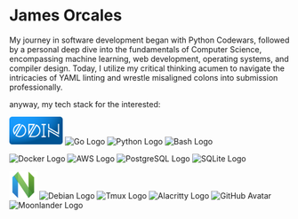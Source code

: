 # James Orcales

My journey in software development began with Python Codewars, followed by a personal deep dive into the fundamentals of Computer Science, encompassing machine learning, web development, operating systems, and compiler design. Today, I utilize my critical thinking acumen to navigate the intricacies of YAML linting and wrestle misaligned colons into submission professionally.

anyway, my tech stack for the interested:

<img src="https://github.com/odin-lang/Odin/blob/master/misc/logo-slim.png" height="50" alt="Odin Logo"> <img src="https://upload.wikimedia.org/wikipedia/commons/thumb/0/05/Go_Logo_Blue.svg/330px-Go_Logo_Blue.svg.png" height="50" alt="Go Logo"> <img src="https://upload.wikimedia.org/wikipedia/commons/thumb/c/c3/Python-logo-notext.svg/115px-Python-logo-notext.svg.png" height="50" alt="Python Logo"> <img src="https://upload.wikimedia.org/wikipedia/commons/thumb/4/4b/Bash_Logo_Colored.svg/512px-Bash_Logo_Colored.svg.png" height="50" alt="Bash Logo">

<img src="https://upload.wikimedia.org/wikipedia/commons/7/70/Docker_logo.png" height="50" alt="Docker Logo"> <img src="https://upload.wikimedia.org/wikipedia/commons/thumb/9/93/Amazon_Web_Services_Logo.svg/512px-Amazon_Web_Services_Logo.svg.png" height="50" alt="AWS Logo"> <img src="https://upload.wikimedia.org/wikipedia/commons/thumb/2/29/Postgresql_elephant.svg/540px-Postgresql_elephant.svg.png" height="50" alt="PostgreSQL Logo"> <img src="https://upload.wikimedia.org/wikipedia/commons/thumb/3/38/SQLite370.svg/382px-SQLite370.svg.png" height="50" alt="SQLite Logo">

<img src="https://raw.githubusercontent.com/github/explore/26674e638508ac4a4e113ee32d6755ebfa000569/topics/neovim/neovim.png" height="50" alt="Neovim Logo"> <img src="https://upload.wikimedia.org/wikipedia/commons/thumb/6/66/Openlogo-debianV2.svg/250px-Openlogo-debianV2.svg.png" height="50" alt="Debian Logo"> <img src="https://upload.wikimedia.org/wikipedia/commons/thumb/e/e4/Tmux_logo.svg/608px-Tmux_logo.svg.png" height="50" alt="Tmux Logo"> <img src="https://upload.wikimedia.org/wikipedia/commons/thumb/9/90/Alacritty_logo.svg/270px-Alacritty_logo.svg.png" height="50" alt="Alacritty Logo"> <img src="https://avatars.githubusercontent.com/u/32400794?s=200&v=4" height="50" alt="GitHub Avatar"> <img src="https://www.zsa.io/cdn-cgi/image/width=180,quality=80,format=auto/@moonlander/images/logos/moonlander-logo.webp" height="50" alt="Moonlander Logo">
